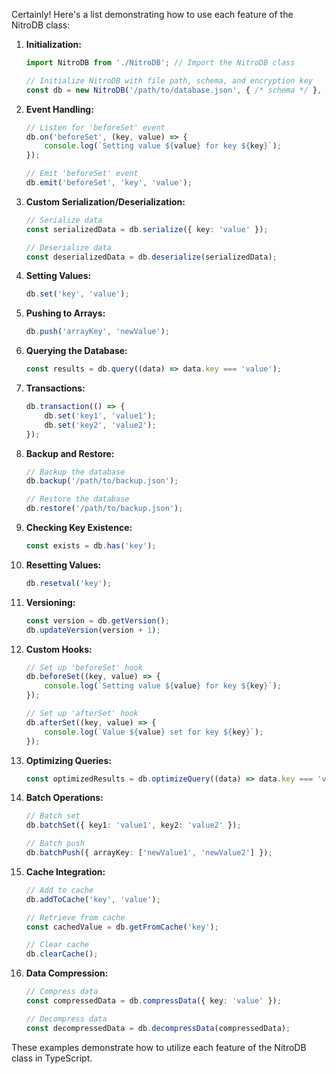 Certainly! Here's a list demonstrating how to use each feature of the NitroDB class:

1. **Initialization:**
   ```typescript
   import NitroDB from './NitroDB'; // Import the NitroDB class

   // Initialize NitroDB with file path, schema, and encryption key
   const db = new NitroDB('/path/to/database.json', { /* schema */ }, 'encryptionKey');
   ```

2. **Event Handling:**
   ```typescript
   // Listen for 'beforeSet' event
   db.on('beforeSet', (key, value) => {
       console.log(`Setting value ${value} for key ${key}`);
   });

   // Emit 'beforeSet' event
   db.emit('beforeSet', 'key', 'value');
   ```

3. **Custom Serialization/Deserialization:**
   ```typescript
   // Serialize data
   const serializedData = db.serialize({ key: 'value' });

   // Deserialize data
   const deserializedData = db.deserialize(serializedData);
   ```

4. **Setting Values:**
   ```typescript
   db.set('key', 'value');
   ```

5. **Pushing to Arrays:**
   ```typescript
   db.push('arrayKey', 'newValue');
   ```

6. **Querying the Database:**
   ```typescript
   const results = db.query((data) => data.key === 'value');
   ```

7. **Transactions:**
   ```typescript
   db.transaction(() => {
       db.set('key1', 'value1');
       db.set('key2', 'value2');
   });
   ```

8. **Backup and Restore:**
   ```typescript
   // Backup the database
   db.backup('/path/to/backup.json');

   // Restore the database
   db.restore('/path/to/backup.json');
   ```

9. **Checking Key Existence:**
   ```typescript
   const exists = db.has('key');
   ```

10. **Resetting Values:**
    ```typescript
    db.resetval('key');
    ```

11. **Versioning:**
    ```typescript
    const version = db.getVersion();
    db.updateVersion(version + 1);
    ```

12. **Custom Hooks:**
    ```typescript
    // Set up 'beforeSet' hook
    db.beforeSet((key, value) => {
        console.log(`Setting value ${value} for key ${key}`);
    });

    // Set up 'afterSet' hook
    db.afterSet((key, value) => {
        console.log(`Value ${value} set for key ${key}`);
    });
    ```

13. **Optimizing Queries:**
    ```typescript
    const optimizedResults = db.optimizeQuery((data) => data.key === 'value');
    ```

14. **Batch Operations:**
    ```typescript
    // Batch set
    db.batchSet({ key1: 'value1', key2: 'value2' });

    // Batch push
    db.batchPush({ arrayKey: ['newValue1', 'newValue2'] });
    ```

15. **Cache Integration:**
    ```typescript
    // Add to cache
    db.addToCache('key', 'value');

    // Retrieve from cache
    const cachedValue = db.getFromCache('key');

    // Clear cache
    db.clearCache();
    ```

16. **Data Compression:**
    ```typescript
    // Compress data
    const compressedData = db.compressData({ key: 'value' });

    // Decompress data
    const decompressedData = db.decompressData(compressedData);
    ```

These examples demonstrate how to utilize each feature of the NitroDB class in TypeScript.
